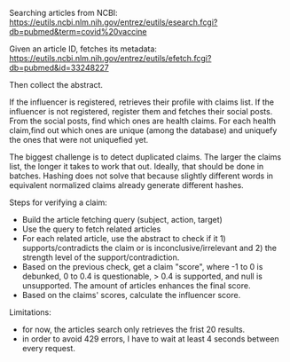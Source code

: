 Searching articles from NCBI:
https://eutils.ncbi.nlm.nih.gov/entrez/eutils/esearch.fcgi?db=pubmed&term=covid%20vaccine

Given an article ID, fetches its metadata:
https://eutils.ncbi.nlm.nih.gov/entrez/eutils/efetch.fcgi?db=pubmed&id=33248227

Then collect the abstract.

If the influencer is registered, retrieves their profile with claims list.
If the influencer is not registered, register them and fetches their social posts.
From the social posts, find which ones are health claims.
For each health claim,find out which ones are unique (among the database) and uniquefy the ones that were not uniquefied yet.

The biggest challenge is to detect duplicated claims. The larger the claims list, the longer it takes to work that out. Ideally, that should be done in batches. Hashing does not solve that because slightly different words in equivalent normalized claims already generate different hashes.

Steps for verifying a claim:

- Build the article fetching query (subject, action, target)
- Use the query to fetch related articles
- For each related article, use the abstract to check if it 1) supports/contradicts the claim or is inconclusive/irrelevant and 2) the strength level of the support/contradiction.
- Based on the previous check, get a claim "score", where -1 to 0 is debunked, 0 to 0.4 is questionable, > 0.4 is supported, and null is unsupported. The amount of articles enhances the final score.
- Based on the claims' scores, calculate the influencer score.

Limitations:

- for now, the articles search only retrieves the frist 20 results.
- in order to avoid 429 errors, I have to wait at least 4 seconds between every request.
